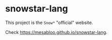 # snowstar-lang
This project is the `Snow*` "official" website.

Check https://mesabloo.github.io/snowstar-lang.
